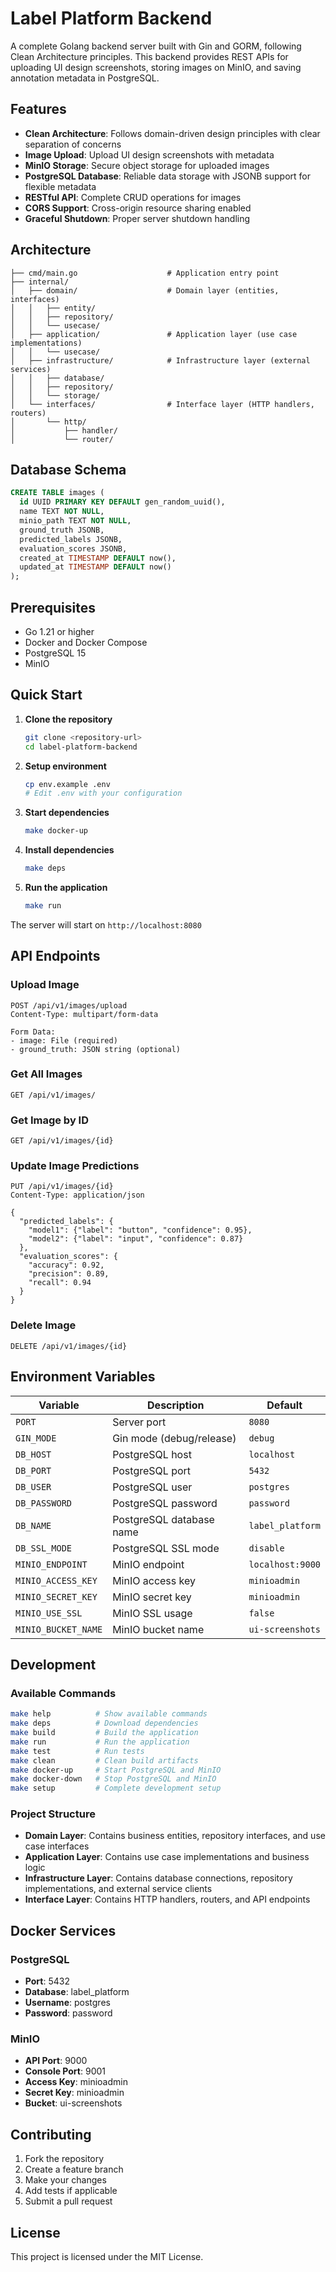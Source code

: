 # Label Platform Backend

A complete Golang backend server built with Gin and GORM, following Clean Architecture principles. This backend provides REST APIs for uploading UI design screenshots, storing images on MinIO, and saving annotation metadata in PostgreSQL.

## Features

- **Clean Architecture**: Follows domain-driven design principles with clear separation of concerns
- **Image Upload**: Upload UI design screenshots with metadata
- **MinIO Storage**: Secure object storage for uploaded images
- **PostgreSQL Database**: Reliable data storage with JSONB support for flexible metadata
- **RESTful API**: Complete CRUD operations for images
- **CORS Support**: Cross-origin resource sharing enabled
- **Graceful Shutdown**: Proper server shutdown handling

## Architecture

```
├── cmd/main.go                    # Application entry point
├── internal/
│   ├── domain/                    # Domain layer (entities, interfaces)
│   │   ├── entity/
│   │   ├── repository/
│   │   └── usecase/
│   ├── application/               # Application layer (use case implementations)
│   │   └── usecase/
│   ├── infrastructure/            # Infrastructure layer (external services)
│   │   ├── database/
│   │   ├── repository/
│   │   └── storage/
│   └── interfaces/                # Interface layer (HTTP handlers, routers)
│       └── http/
│           ├── handler/
│           └── router/
```

## Database Schema

```sql
CREATE TABLE images (
  id UUID PRIMARY KEY DEFAULT gen_random_uuid(),
  name TEXT NOT NULL,
  minio_path TEXT NOT NULL,
  ground_truth JSONB,
  predicted_labels JSONB,
  evaluation_scores JSONB,
  created_at TIMESTAMP DEFAULT now(),
  updated_at TIMESTAMP DEFAULT now()
);
```

## Prerequisites

- Go 1.21 or higher
- Docker and Docker Compose
- PostgreSQL 15
- MinIO

## Quick Start

1. **Clone the repository**
   ```bash
   git clone <repository-url>
   cd label-platform-backend
   ```

2. **Setup environment**
   ```bash
   cp env.example .env
   # Edit .env with your configuration
   ```

3. **Start dependencies**
   ```bash
   make docker-up
   ```

4. **Install dependencies**
   ```bash
   make deps
   ```

5. **Run the application**
   ```bash
   make run
   ```

The server will start on `http://localhost:8080`

## API Endpoints

### Upload Image
```
POST /api/v1/images/upload
Content-Type: multipart/form-data

Form Data:
- image: File (required)
- ground_truth: JSON string (optional)
```

### Get All Images
```
GET /api/v1/images/
```

### Get Image by ID
```
GET /api/v1/images/{id}
```

### Update Image Predictions
```
PUT /api/v1/images/{id}
Content-Type: application/json

{
  "predicted_labels": {
    "model1": {"label": "button", "confidence": 0.95},
    "model2": {"label": "input", "confidence": 0.87}
  },
  "evaluation_scores": {
    "accuracy": 0.92,
    "precision": 0.89,
    "recall": 0.94
  }
}
```

### Delete Image
```
DELETE /api/v1/images/{id}
```

## Environment Variables

| Variable | Description | Default |
|----------|-------------|---------|
| `PORT` | Server port | `8080` |
| `GIN_MODE` | Gin mode (debug/release) | `debug` |
| `DB_HOST` | PostgreSQL host | `localhost` |
| `DB_PORT` | PostgreSQL port | `5432` |
| `DB_USER` | PostgreSQL user | `postgres` |
| `DB_PASSWORD` | PostgreSQL password | `password` |
| `DB_NAME` | PostgreSQL database name | `label_platform` |
| `DB_SSL_MODE` | PostgreSQL SSL mode | `disable` |
| `MINIO_ENDPOINT` | MinIO endpoint | `localhost:9000` |
| `MINIO_ACCESS_KEY` | MinIO access key | `minioadmin` |
| `MINIO_SECRET_KEY` | MinIO secret key | `minioadmin` |
| `MINIO_USE_SSL` | MinIO SSL usage | `false` |
| `MINIO_BUCKET_NAME` | MinIO bucket name | `ui-screenshots` |

## Development

### Available Commands

```bash
make help          # Show available commands
make deps          # Download dependencies
make build         # Build the application
make run           # Run the application
make test          # Run tests
make clean         # Clean build artifacts
make docker-up     # Start PostgreSQL and MinIO
make docker-down   # Stop PostgreSQL and MinIO
make setup         # Complete development setup
```

### Project Structure

- **Domain Layer**: Contains business entities, repository interfaces, and use case interfaces
- **Application Layer**: Contains use case implementations and business logic
- **Infrastructure Layer**: Contains database connections, repository implementations, and external service clients
- **Interface Layer**: Contains HTTP handlers, routers, and API endpoints

## Docker Services

### PostgreSQL
- **Port**: 5432
- **Database**: label_platform
- **Username**: postgres
- **Password**: password

### MinIO
- **API Port**: 9000
- **Console Port**: 9001
- **Access Key**: minioadmin
- **Secret Key**: minioadmin
- **Bucket**: ui-screenshots

## Contributing

1. Fork the repository
2. Create a feature branch
3. Make your changes
4. Add tests if applicable
5. Submit a pull request

## License

This project is licensed under the MIT License.

